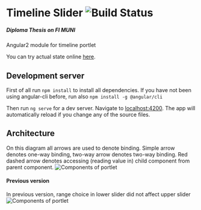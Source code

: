 # Timeline Slider ![Build Status](https://travis-ci.org/piskula/timeline-slider.svg?branch=master)
##### Diploma Thesis on FI MUNI
Angular2 module for timeline portlet

You can try actual state online [here](https://timeline-slider.firebaseapp.com/).

## Development server

First of all run `npm install` to install all dependencies.
If you have not been using angular-cli before, run also `npm install -g @angular/cli`

Then run `ng serve` for a dev server. Navigate to [localhost:4200](http://localhost:4200/). The app will automatically reload if you change any of the source files.

## Architecture
On this diagram all arrows are used to denote binding. Simple arrow denotes one-way binding, two-way arrow
denotes two-way binding. Red dashed arrow denotes accessing (reading value in) child component from parent component.
![Components of portlet](https://docs.google.com/uc?id=0BwSahQl2pAtueUFHQVBtS1VEalE)

#### Previous version
In previous version, range choice in lower slider did not affect upper slider
![Components of portlet](https://docs.google.com/uc?id=0BwSahQl2pAtuRGQxU01zMEVydUE)
